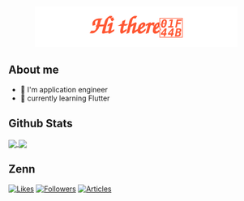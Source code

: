 <div align="center">
    <img src="assets/gh-readme-header.svg" />
</div>

## About me

* 📱 I'm application engineer
* 🌱 currently learning Flutter

## Github Stats

<a href="https://github.com/abe-tk/github-readme-stats">
  <picture>
    <source media="(prefers-color-scheme: dark)" srcset="https://github-readme-stats.vercel.app/api?username=abe-tk&theme=dark&show_icons=true">
    <img height=180 align="center"  src="https://github-readme-stats.vercel.app/api?username=abe-tk&show_icons=true">
  </picture>
</a>
<a href="https://github.com/abe-tk/convoychat">
  <picture>
    <source media="(prefers-color-scheme: dark)" srcset="https://github-readme-stats.vercel.app/api/top-langs/?username=abe-tk&theme=dark&layout=compact">
    <img height=180 align="center" src="https://github-readme-stats.vercel.app/api/top-langs/?username=abe-tk&layout=compact">
  </picture>
</a>

## Zenn
[![Likes](https://badgen.org/img/zenn/taku_zenn/likes?style=plastic)](https://zenn.dev/taku_zenn)
[![Followers](https://badgen.org/img/zenn/taku_zenn/followers?style=plastic)](https://zenn.dev/taku_zenn)
[![Articles](https://badgen.org/img/zenn/taku_zenn/articles?style=plastic)](https://zenn.dev/taku_zenn)

